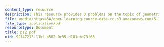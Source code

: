 ```yaml
---
content_type: resource
description: This resource provides 3 problems on the topic of geometric optics.
file: /media/https%3A/open-learning-course-data-rc.s3.amazonaws.com/6-161-modern-optics-project-laboratory-fall-2005/9914721511bfb5820e35d181ebc73f63_ps2.pdf
file_type: application/pdf
resourcetype: Document
title: ps2.pdf
uid: 99147215-11bf-b582-0e35-d181ebc73f63
---
```

